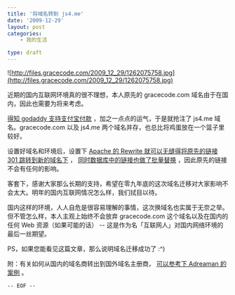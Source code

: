 ```yaml
---
title: '将域名转到 js4.me'
date: '2009-12-29'
layout: post
categories:
    - 我的生活

type: draft
---
```


![http://files.gracecode.com/2009_12_29/1262075758.jpg](http://files.gracecode.com/2009_12_29/1262075758.jpg)

近期的国内互联网环境真的很不理想，本人原先的 gracecode.com 域名由于在国内，因此也需要为将来考虑。

 [得知 godaddy 支持支付宝付款](http://www.williamlong.info/archives/2030.html) ，加之一点点的运气，于是就抢注了 js4.me 域名。gracecode.com 以及 js4.me 两个域名并存，也总比将鸡蛋放在一个篮子里较好。

设置好域名和环境后，设置下  [Apache 的 Rewrite 就可以无缝得将原先的链接 301 跳转到新的域名下](http://httpd.apache.org/docs/2.0/misc/rewriteguide.html) ， [同时数据库中的链接也做了批量替换](http://dev.mysql.com/doc/refman/5.0/en/replace.html) ，因此原先的链接不会有任何的影响。

客套下，感谢大家那么长期的支持，希望在零九年底的这次域名迁移对大家影响不会太大。明年的国内互联网情况怎么样，我们拭目以待。

国内这样的环境，人人自危是很容易理解的事情，这次换域名也实属于无奈之举。但不管怎么样，本人主观上始终不会放弃 gracecode.com 这个域名以及在国内的任何 Web 资源（如果可能的话） -- 这是作为名「互联网人」对国内网络环境的最后一丝期望。

PS，如果您能看见这篇文章，那么说明域名迁移成功了 :^)

附：有关如何从国内的域名商转出到国外域名主册商， [可以参考下 Adreaman 的案例](http://adreaman.com/1202hichina-domain-transfer-success.html) 。

`-- EOF --`
